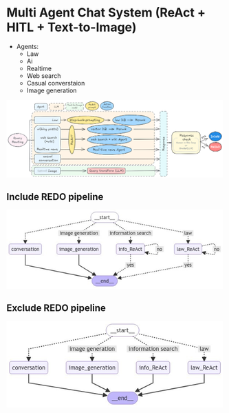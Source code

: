 
# Multi Agent Chat System (ReAct + HITL + Text-to-Image)

- Agents:
  - Law
  - Ai
  - Realtime
  - Web search
  - Casual converstaion
  - Image generation
    
<center><img width="1000" src="./readme_img/react2.png"></center>

## Include REDO pipeline

<center><img width="600" src="./readme_img/pipeline_include_redo.jpg"></center>

## Exclude REDO pipeline

<center><img width="600" src="./readme_img/pipeline.jpg"></center>
